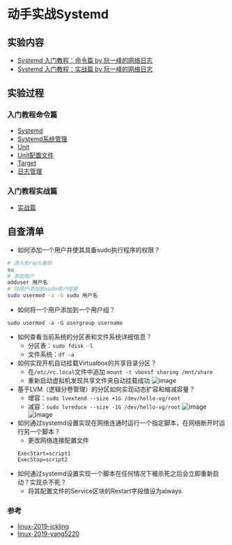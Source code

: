 # 动手实战Systemd
## 实验内容
- [Systemd 入门教程：命令篇 by 阮一峰的网络日志](http://www.ruanyifeng.com/blog/2016/03/systemd-tutorial-commands.html)
- [Systemd 入门教程：实战篇 by 阮一峰的网络日志 ](http://www.ruanyifeng.com/blog/2016/03/systemd-tutorial-part-two.html)
## 实验过程
### 入门教程命令篇
- [Systemd]( https://asciinema.org/a/yMq8ZD3WB7fIHRJzOPRu1f4v3
)
- [Systemd系统管理](https://asciinema.org/a/UjMYR74eKzOCpMaLFf0a8kIpb
)
- [Unit](https://asciinema.org/a/Sjo55wIqfP1noTc7VLr4s1Ww6
)
- [Unit配置文件](https://asciinema.org/a/c0OI9VxNyfMyXGKKoPS2LaU2J
)
- [Target]( https://asciinema.org/a/KjhOZ2S7BgRVqX2DC3aBmkMPm
)
- [日志管理]( https://asciinema.org/a/cqH1TWzCHI6XoyxgBMFQCNIJl
)
### 入门教程实战篇
- [实战篇](https://asciinema.org/a/2SukZYUjfJKQaSoE7LhaNXPxV)
## 自查清单
- 如何添加一个用户并使其具备sudo执行程序的权限？
```bash
# 进入到root身份
su
# 添加用户
adduser 用户名
# 将用户添加到sudo用户组里
sudo usermod -a -G sudo 用户名
```
- 如何将一个用户添加到一个用户组？
```
sudo usermod -a -G usergroup username
```
- 如何查看当前系统的分区表和文件系统详细信息？
  - 分区表：```sudo fdisk -l```
  - 文件系统：```df -a```
- 如何实现开机自动挂载Virtualbox的共享目录分区？
  - 在```/etc/rc.local```文件中追加
  ```mount -t vboxsf sharing /mnt/share```
  - 重新启动虚拟机发现共享文件夹自动挂载成功
  ![image](https://raw.githubusercontent.com/CUCCS/linux-2019-PWHL/hw3/image/img1.png)
- 基于LVM（逻辑分卷管理）的分区如何实现动态扩容和缩减容量？
  - 增容：```sudo lvextend --size +1G /dev/hello-vg/root``` 
  - 减容：```sudo lvreduce --size -1G /dev/hello-vg/root```
  ![image](https://raw.githubusercontent.com/CUCCS/linux-2019-PWHL/hw3/image/origin.png)
  ![image](https://raw.githubusercontent.com/CUCCS/linux-2019-PWHL/hw3/image/reduce.png)
- 如何通过systemd设置实现在网络连通时运行一个指定脚本，在网络断开时运行另一个脚本？
  - 更改网络连接配置文件
  ```
  ExecStart=script1
  ExecStop=script2
  ```
- 如何通过systemd设置实现一个脚本在任何情况下被杀死之后会立即重新启动？实现杀不死？
  - 将其配置文件的Service区块的Restart字段值设为always 

### 参考
- [linux-2019-jckling](https://github.com/CUCCS/linux-2019-jckling/blob/0x03/0x03/实验报告.md)
- [linux-2019-yang5220](https://github.com/CUCCS/linux-2019-yang5220/blob/lab3/lab3-linux/lab.md)
